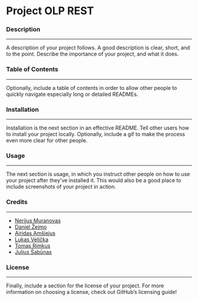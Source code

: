 # Project OLP REST

### Description
---
A description of your project follows. A good description is clear, short, and to the point. Describe the importance of your project, and what it does.

### Table of Contents 
---
Optionally, include a table of contents in order to allow other people to quickly navigate especially long or detailed READMEs.

### Installation
---
Installation is the next section in an effective README. Tell other users how to install your project locally. Optionally, include a gif to make the process even more clear for other people.

### Usage
---
The next section is usage, in which you instruct other people on how to use your project after they’ve installed it. This would also be a good place to include screenshots of your project in action.

### Credits
---
  - [Nerijus Muranovas](https://github.com/dbnmur)
  - [Daniel Žeimo](https://github.com/Saigoshiki)
  - [Airidas Amšiejus](https://github.com/Xeriaz)
  - [Lukas Velička](https://github.com/MiniBig)
  - [Tomas Rimkus](https://github.com/tomrimk)
  - [Julius Šabūnas](https://github.com/julius1223)

### License
---
 Finally, include a section for the license of your project. For more information on choosing a license, check out GitHub’s licensing guide!
